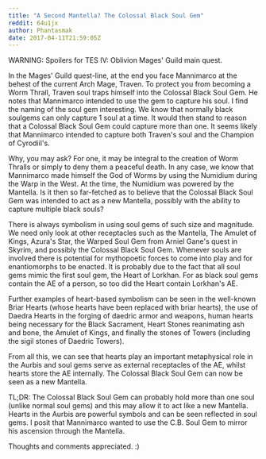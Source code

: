 ```yaml
---
title: "A Second Mantella? The Colossal Black Soul Gem"
reddit: 64u1jx
author: Phantasmak
date: 2017-04-11T21:59:05Z
---
```


WARNING: Spoilers for  TES IV: Oblivion Mages' Guild main quest.


In the Mages' Guild quest-line, at the end you face Mannimarco at the behest of the current Arch Mage, Traven. To protect you from becoming a Worm Thrall, Traven soul traps himself into the Colossal Black Soul Gem. He notes that Mannimarco intended to use the gem to capture his soul. I find the naming of the soul gem interesting. We know that normally black soulgems can only capture 1 soul at a time. It would then stand to reason that a Colossal Black Soul Gem could capture more than one. It seems likely that Mannimarco intended to capture both Traven's soul and the Champion of Cyrodiil's. 

Why, you may ask? For one, it may be integral to the creation of Worm Thralls or simply to deny them a peaceful death. In any case, we know that Mannimarco made himself the God of Worms by using the Numidium during the Warp in the West. At the time, the Numidium was powered by the Mantella. Is it then so far-fetched as to believe that the Colossal Black Soul Gem was intended to act as a new Mantella, possibly with the ability to capture multiple black souls?

There is always symbolism in using soul gems of such size and magnitude. We need only look at other receptacles such as the Mantella, The Amulet of Kings, Azura's Star, the Warped Soul Gem from Arniel Gane's quest in Skyrim, and possibly the Colossal Black Soul Gem. Whenever souls are involved there is potential for mythopoetic forces to come into play and for enantiomorphs to be enacted. It is probably due to the fact that all soul gems mimic the first soul gem, the Heart of Lorkhan. For as black soul gems contain the AE of a person, so too did the Heart contain Lorkhan's AE. 

Further examples of heart-based symbolism can be seen in the well-known Briar Hearts (whose hearts have been replaced with briar hearts), the use of Daedra Hearts in the forging of daedric armor and weapons, human hearts being necessary for the Black Sacrament, Heart Stones reanimating ash and bone, the Amulet of Kings, and finally the stones of Towers (including the sigil stones of Daedric Towers).

From all this, we can see that hearts play an important metaphysical role in the Aurbis and soul gems serve as external receptacles of the AE, whilst hearts store the AE internally. The Colossal Black Soul Gem can now be seen as a new Mantella.

TL;DR: The Colossal Black Soul Gem can probably hold more than one soul (unlike normal soul gems) and this may allow it to act like a new Mantella. Hearts in the Aurbis are powerful symbols and can be seen reflected in soul gems. I posit that Mannimarco wanted to use the C.B. Soul Gem to mirror his ascension through the Mantella.

Thoughts and comments appreciated. :)
